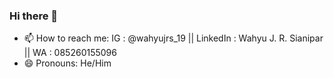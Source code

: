 ### Hi there 👋
- 📫 How to reach me: IG : @wahyujrs_19 || LinkedIn : Wahyu J. R. Sianipar || WA : 085260155096
- 😄 Pronouns: He/Him
<!--
**whyou19/whyou19** is a ✨ _special_ ✨ repository because its `README.md` (this file) appears on your GitHub profile.

Here are some ideas to get you started:

- 🔭 I’m currently working on ...
- 🌱 I’m currently learning ...
- 👯 I’m looking to collaborate on ...
- 🤔 I’m looking for help with ...
- 💬 Ask me about ...
- 📫 How to reach me: IG : @wahyujrs_19 || LinkedIn : Wahyu J. R. Sianipar || WA : 085260155096
- 😄 Pronouns: He/Him
- ⚡ Fun fact: ...
-->
